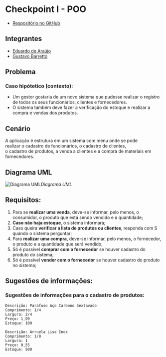 # Checkpoint I - POO 
- [Respositório no GitHub](https://github.com/eduardoaraujogomes/checkpoint1-POO)

## Integrantes
- [Eduardo de Araújo](https://github.com/eduardoaraujogomes)
- [Gustavo Barretto](https://github.com/gustavobarretto)


## Problema
### Caso hipótetico (contexto):
- Um gestor gostaria de um novo sistema que pudesse realizar o registro de todos os seus funcionários, clientes e fornecedores. 
- O sistema também deve fazer a verificação do estoque e realizar a compra e vendas dos produtos.

## Cenário
A aplicação é estrutura em um sistema com menu onde se pode  
realizar o cadastro de funcionários, o cadastro de clientes,  
o cadastro de produtos, a venda a clientes e a compra de materiais em fornecedores.  

## Diagrama UML

![Diagrama UML](https://i.imgur.com/lI1636E.jpg)*Diagrama UML*


## Requisitos:

1.  Para se **realizar uma venda**, deve-se informar, pelo menos, o consumidor, o produto que está sendo vendido e a quantidade;
2.  **Caso não haja estoque**, o sistema informará;
3.  Caso queira **verificar a lista de produtos ou clientes**, responda com S quando o sistema perguntar;
4.  Para **realizar uma compra**, deve-se informar, pelo menos, o fornecedor, o produto e a quantidade que será vendido;
5.  Só é possível **comprar com o fornecedor** se houver cadastro do produto do sistema;
6.  Só é possível **vender com o fornecedor** se houver cadastro do produto no sistema;

## Sugestões de informações:
### Sugestões de informações para o cadastro de produtos:
	
```
Descrição: Parafuso Aço Carbono Sextavado
Comprimento: 1/4
Largura: 2/4
Preço: 1,99
Estoque: 100

Descrição: Arruela Lisa Inox
Comprimento: 1/8
Largura: 1
Preço: 0,55
Estoque: 500
```



